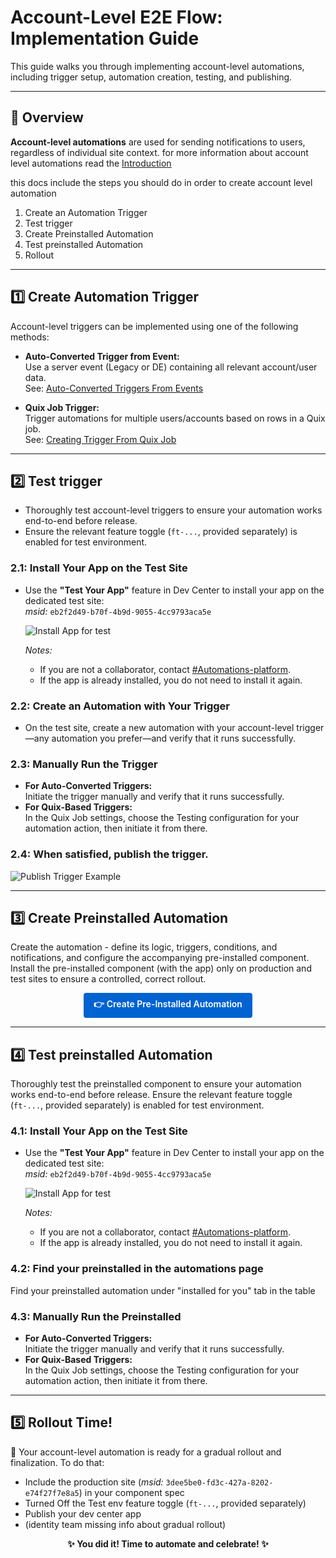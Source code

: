 # Account-Level E2E Flow: Implementation Guide

This guide walks you through implementing account-level automations, including trigger setup, automation creation, testing, and publishing.

---

## 🌟 Overview

**Account-level automations** are used for sending notifications to users, regardless of individual site context. for more information about account level automations read the [Introduction](https://github.com/Pickman123/Private-Projects/blob/main/Wix%20Official%20Notifications%20(internal%20docs)/Introduction%20to%20Wix%20Official%20Notifications.md)

this docs include the steps you should do in order to create account level automation

1. Create an Automation Trigger
2. Test trigger
3. Create Preinstalled Automation
4. Test preinstalled Automation
5. Rollout

---

## 1️⃣ Create Automation Trigger

Account-level triggers can be implemented using one of the following methods:

- **Auto-Converted Trigger from Event:**  
  Use a server event (Legacy or DE) containing all relevant account/user data.  
  See: [Auto-Converted Triggers From Events](./Triggers/Auto-Converted%20Triggers%20From%20Events%20(Account%20level).md)

- **Quix Job Trigger:**  
  Trigger automations for multiple users/accounts based on rows in a Quix job.  
  See: [Creating Trigger From Quix Job](./Triggers/Creating%20Trigger%20From%20Quix%20Job.md)

---

## 2️⃣ Test trigger

- Thoroughly test account-level triggers to ensure your automation works end-to-end before release.
- Ensure the relevant feature toggle (`ft-...`, provided separately) is enabled for test environment.  

### 2.1: Install Your App on the Test Site

- Use the **"Test Your App"** feature in Dev Center to install your app on the dedicated test site:  
  *msid:* `eb2f2d49-b70f-4b9d-9055-4cc9793aca5e`
  
  ![Install App for test](../../images/Install%20app%20for%20test.png?raw=true)

  *Notes:*
  - If you are not a collaborator, contact [#Automations-platform](https://wix.slack.com/archives/C7F2DUC1Y).
  - If the app is already installed, you do not need to install it again.

### 2.2: Create an Automation with Your Trigger

- On the test site, create a new automation with your account-level trigger—any automation you prefer—and verify that it runs successfully.

### 2.3: Manually Run the Trigger

- **For Auto-Converted Triggers:**  
  Initiate the trigger manually and verify that it runs successfully. 
- **For Quix-Based Triggers:**  
 In the Quix Job settings, choose the Testing configuration for your automation action, then initiate it from there.

### 2.4: When satisfied, publish the trigger.

  ![Publish Trigger Example](../../images/Publish%20account%20level%20emails.png?raw=true)

---

## 3️⃣ Create Preinstalled Automation
Create the automation - define its logic, triggers, conditions, and notifications, and configure the accompanying pre-installed component.
Install the pre-installed component (with the app) only on production and test sites to ensure a controlled, correct rollout.

<p align="center">
  <a href="https://github.com/Pickman123/Private-Projects/blob/main/Wix%20Official%20Notifications%20(internal%20docs)/Account-Level%20Automation%20Implementation/Preinstalleds/PreInstalled%20Account%20Level%20Automation.md"
     style="display:inline-block;padding:8px 16px;background:#0063d1;color:#ffffff;font-weight:600;text-decoration:none;border-radius:4px;">
    👉 Create&nbsp;Pre-Installed&nbsp;Automation
  </a>
</p>

---

## 4️⃣ Test preinstalled Automation

Thoroughly test the preinstalled component to ensure your automation works end-to-end before release.
Ensure the relevant feature toggle (`ft-...`, provided separately) is enabled for test environment.   

### 4.1: Install Your App on the Test Site

- Use the **"Test Your App"** feature in Dev Center to install your app on the dedicated test site:  
  *msid:* `eb2f2d49-b70f-4b9d-9055-4cc9793aca5e`
  
  ![Install App for test](../../images/Install%20app%20for%20test.png?raw=true)

  *Notes:*
  - If you are not a collaborator, contact [#Automations-platform](https://wix.slack.com/archives/C7F2DUC1Y).
  - If the app is already installed, you do not need to install it again.

### 4.2: Find your preinstalled in the automations page

Find your preinstalled automation under "installed for you" tab in the table

### 4.3: Manually Run the Preinstalled

- **For Auto-Converted Triggers:**  
  Initiate the trigger manually and verify that it runs successfully. 
- **For Quix-Based Triggers:**  
 In the Quix Job settings, choose the Testing configuration for your automation action, then initiate it from there.

---

## 5️⃣ Rollout Time! 

🎉 Your account-level automation is ready for a gradual rollout and finalization. To do that:

- Include the production site (*msid:* `3dee5be0-fd3c-427a-8202-e74f27f7e8a5`) in your component spec
- Turned Off the Test env feature toggle (`ft-...`, provided separately)
- Publish your dev center app
- (identity team missing info about gradual rollout)

<p align="center">
  <b>✨ You did it! Time to automate and celebrate! ✨</b>
</p>
